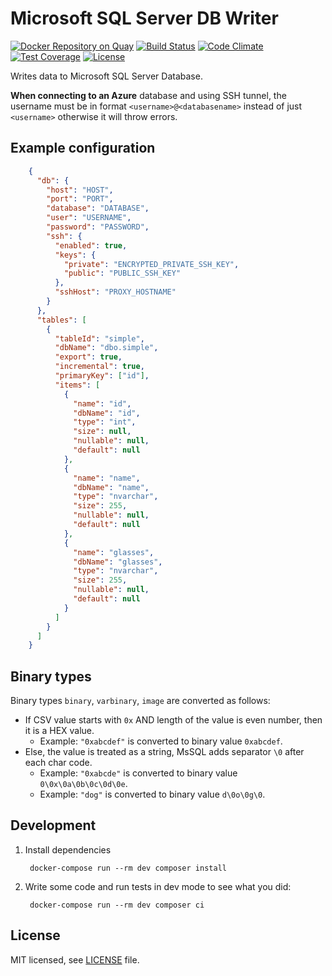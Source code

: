 # Microsoft SQL Server DB Writer

[![Docker Repository on Quay](https://quay.io/repository/keboola/db-writer-mssql/status "Docker Repository on Quay")](https://quay.io/repository/keboola/db-writer-mssql)
[![Build Status](https://travis-ci.com/keboola/db-writer-mssql.svg?branch=master)](https://travis-ci.com/keboola/db-writer-mssql)
[![Code Climate](https://codeclimate.com/github/keboola/db-writer-mssql/badges/gpa.svg)](https://codeclimate.com/github/keboola/db-writer-mssql)
[![Test Coverage](https://codeclimate.com/github/keboola/db-writer-mssql/badges/coverage.svg)](https://codeclimate.com/github/keboola/db-writer-mssql/coverage)
[![License](https://img.shields.io/badge/license-MIT-blue.svg)](https://github.com/keboola/db-writer-mssql/blob/master/LICENSE.md)

Writes data to Microsoft SQL Server Database.

**When connecting to an Azure** database and using SSH tunnel, the username must be in format `<username>@<databasename>` instead of just `<username>` otherwise it will throw errors.

## Example configuration

```json
    {
      "db": {        
        "host": "HOST",
        "port": "PORT",
        "database": "DATABASE",
        "user": "USERNAME",
        "password": "PASSWORD",
        "ssh": {
          "enabled": true,
          "keys": {
            "private": "ENCRYPTED_PRIVATE_SSH_KEY",
            "public": "PUBLIC_SSH_KEY"
          },
          "sshHost": "PROXY_HOSTNAME"
        }
      },
      "tables": [
        {
          "tableId": "simple",
          "dbName": "dbo.simple",
          "export": true, 
          "incremental": true,
          "primaryKey": ["id"],
          "items": [
            {
              "name": "id",
              "dbName": "id",
              "type": "int",
              "size": null,
              "nullable": null,
              "default": null
            },
            {
              "name": "name",
              "dbName": "name",
              "type": "nvarchar",
              "size": 255,
              "nullable": null,
              "default": null
            },
            {
              "name": "glasses",
              "dbName": "glasses",
              "type": "nvarchar",
              "size": 255,
              "nullable": null,
              "default": null
            }
          ]                                
        }
      ]
    }
```

## Binary types

Binary types `binary`, `varbinary`, `image` are converted as follows:
- If CSV value starts with `0x` AND length of the value is even number, then it is a HEX value.
   - Example: `"0xabcdef"` is converted to binary value `0xabcdef`.
- Else, the value is treated as a string, MsSQL adds separator `\0` after each char code.
  - Example: `"0xabcde"` is converted to binary value `0\0x\0a\0b\0c\0d\0e`.
  - Example: `"dog"` is converted to binary value `d\0o\0g\0`.
   
## Development

1. Install dependencies

        docker-compose run --rm dev composer install
    
2. Write some code and run tests in dev mode to see what you did:

        docker-compose run --rm dev composer ci
    


## License

MIT licensed, see [LICENSE](./LICENSE) file.
